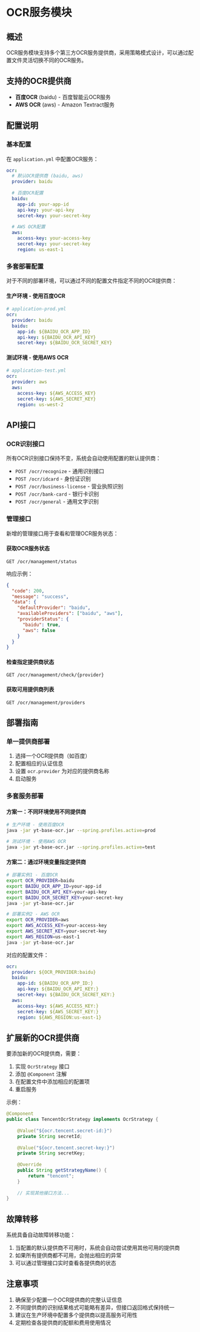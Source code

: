 # OCR服务模块

## 概述

OCR服务模块支持多个第三方OCR服务提供商，采用策略模式设计，可以通过配置文件灵活切换不同的OCR服务。

## 支持的OCR提供商

- **百度OCR** (baidu) - 百度智能云OCR服务
- **AWS OCR** (aws) - Amazon Textract服务

## 配置说明

### 基本配置

在 `application.yml` 中配置OCR服务：

```yaml
ocr:
  # 默认OCR提供商 (baidu, aws)
  provider: baidu
  
  # 百度OCR配置
  baidu:
    app-id: your-app-id
    api-key: your-api-key
    secret-key: your-secret-key
  
  # AWS OCR配置
  aws:
    access-key: your-access-key
    secret-key: your-secret-key
    region: us-east-1
```

### 多套部署配置

对于不同的部署环境，可以通过不同的配置文件指定不同的OCR提供商：

#### 生产环境 - 使用百度OCR
```yaml
# application-prod.yml
ocr:
  provider: baidu
  baidu:
    app-id: ${BAIDU_OCR_APP_ID}
    api-key: ${BAIDU_OCR_API_KEY}
    secret-key: ${BAIDU_OCR_SECRET_KEY}
```

#### 测试环境 - 使用AWS OCR
```yaml
# application-test.yml
ocr:
  provider: aws
  aws:
    access-key: ${AWS_ACCESS_KEY}
    secret-key: ${AWS_SECRET_KEY}
    region: us-west-2
```

## API接口

### OCR识别接口

所有OCR识别接口保持不变，系统会自动使用配置的默认提供商：

- `POST /ocr/recognize` - 通用识别接口
- `POST /ocr/idcard` - 身份证识别
- `POST /ocr/business-license` - 营业执照识别
- `POST /ocr/bank-card` - 银行卡识别
- `POST /ocr/general` - 通用文字识别

### 管理接口

新增的管理接口用于查看和管理OCR服务状态：

#### 获取OCR服务状态
```http
GET /ocr/management/status
```

响应示例：
```json
{
  "code": 200,
  "message": "success",
  "data": {
    "defaultProvider": "baidu",
    "availableProviders": ["baidu", "aws"],
    "providerStatus": {
      "baidu": true,
      "aws": false
    }
  }
}
```

#### 检查指定提供商状态
```http
GET /ocr/management/check/{provider}
```

#### 获取可用提供商列表
```http
GET /ocr/management/providers
```

## 部署指南

### 单一提供商部署

1. 选择一个OCR提供商（如百度）
2. 配置相应的认证信息
3. 设置 `ocr.provider` 为对应的提供商名称
4. 启动服务

### 多套服务部署

#### 方案一：不同环境使用不同提供商

```bash
# 生产环境 - 使用百度OCR
java -jar yt-base-ocr.jar --spring.profiles.active=prod

# 测试环境 - 使用AWS OCR
java -jar yt-base-ocr.jar --spring.profiles.active=test
```

#### 方案二：通过环境变量指定提供商

```bash
# 部署实例1 - 百度OCR
export OCR_PROVIDER=baidu
export BAIDU_OCR_APP_ID=your-app-id
export BAIDU_OCR_API_KEY=your-api-key
export BAIDU_OCR_SECRET_KEY=your-secret-key
java -jar yt-base-ocr.jar

# 部署实例2 - AWS OCR
export OCR_PROVIDER=aws
export AWS_ACCESS_KEY=your-access-key
export AWS_SECRET_KEY=your-secret-key
export AWS_REGION=us-east-1
java -jar yt-base-ocr.jar
```

对应的配置文件：
```yaml
ocr:
  provider: ${OCR_PROVIDER:baidu}
  baidu:
    app-id: ${BAIDU_OCR_APP_ID:}
    api-key: ${BAIDU_OCR_API_KEY:}
    secret-key: ${BAIDU_OCR_SECRET_KEY:}
  aws:
    access-key: ${AWS_ACCESS_KEY:}
    secret-key: ${AWS_SECRET_KEY:}
    region: ${AWS_REGION:us-east-1}
```

## 扩展新的OCR提供商

要添加新的OCR提供商，需要：

1. 实现 `OcrStrategy` 接口
2. 添加 `@Component` 注解
3. 在配置文件中添加相应的配置项
4. 重启服务

示例：

```java
@Component
public class TencentOcrStrategy implements OcrStrategy {
    
    @Value("${ocr.tencent.secret-id:}")
    private String secretId;
    
    @Value("${ocr.tencent.secret-key:}")
    private String secretKey;
    
    @Override
    public String getStrategyName() {
        return "tencent";
    }
    
    // 实现其他接口方法...
}
```

## 故障转移

系统具备自动故障转移功能：

1. 当配置的默认提供商不可用时，系统会自动尝试使用其他可用的提供商
2. 如果所有提供商都不可用，会抛出相应的异常
3. 可以通过管理接口实时查看各提供商的状态

## 注意事项

1. 确保至少配置一个OCR提供商的完整认证信息
2. 不同提供商的识别结果格式可能略有差异，但接口返回格式保持统一
3. 建议在生产环境中配置多个提供商以提高服务可用性
4. 定期检查各提供商的配额和费用使用情况